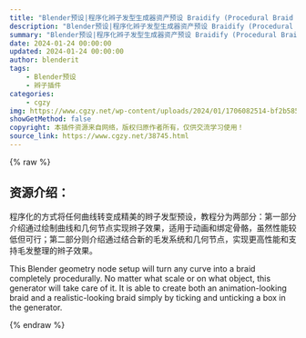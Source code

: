 ```yaml
---
title: "Blender预设|程序化辫子发型生成器资产预设 Braidify (Procedural Braid Generator) + 使用教程"
description: "Blender预设|程序化辫子发型生成器资产预设 Braidify (Procedural Braid Generator) + 使用教程"
summary: "Blender预设|程序化辫子发型生成器资产预设 Braidify (Procedural Braid Generator) + 使用教程"
date: 2024-01-24 00:00:00
updated: 2024-01-24 00:00:00
author: blenderit
tags: 
    - Blender预设
    - 辫子插件
categories:
    - cgzy
img: https://www.cgzy.net/wp-content/uploads/2024/01/1706082514-bf2b585aaeb7a04.webp
showGetMethod: false
copyright: 本插件资源来自网络，版权归原作者所有，仅供交流学习使用！
source_link: https://www.cgzy.net/38745.html
---
```


{% raw %}
<div class="wp-block-pandastudio-title"><div class="title_style_01"><h2 id="h2-0">资源介绍：</h2></div></div><p class="is-style-text-indent-2em">程序化的方式将任何曲线转变成精美的辫子发型预设，教程分为两部分：第一部分介绍通过绘制曲线和几何节点实现辫子效果，适用于动画和绑定骨骼，虽然性能较低但可行；第二部分则介绍通过结合新的毛发系统和几何节点，实现更高性能和支持毛发整理的辫子效果。</p><p>This Blender geometry node setup will turn any curve into a braid completely procedurally. No matter what scale or on what object, this generator will take care of it. It is able to create both an animation-looking braid and a realistic-looking braid simply by ticking and unticking a box in the generator.</p>
<div style="display: none">cgzy</div>
{% endraw %}